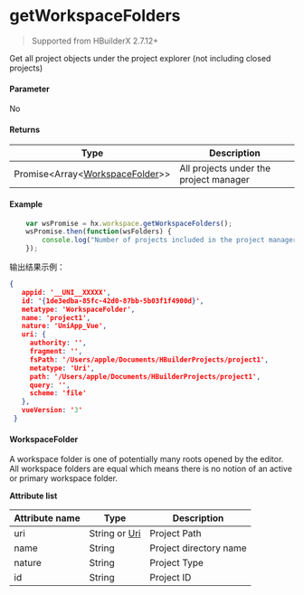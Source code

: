 # getWorkspaceFolders

> Supported from HBuilderX 2.7.12+

Get all project objects under the project explorer (not including closed projects)

#### Parameter

No

#### Returns
|Type												|Description					|
|--																|--						|
|Promise&lt;Array&lt;[WorkspaceFolder](/ExtensionDocs/Api/other/WorkspaceFolder)&gt;&gt;|All projects under the project manager	|

#### Example
``` javascript
    var wsPromise = hx.workspace.getWorkspaceFolders();
    wsPromise.then(function(wsFolders) {
        console.log("Number of projects included in the project manager:",wsFolders.length);
    });
```

输出结果示例：

```json
{
   appid: '__UNI__XXXXX',
   id: '{1de3edba-85fc-42d0-87bb-5b03f1f4900d}',
   metatype: 'WorkspaceFolder',
   name: 'project1',
   nature: 'UniApp_Vue',
   uri: {
     authority: '',
     fragment: '',
     fsPath: '/Users/apple/Documents/HBuilderProjects/project1',
     metatype: 'Uri',
     path: '/Users/apple/Documents/HBuilderProjects/project1',
     query: '',
     scheme: 'file'
   },
   vueVersion: '3'
 }
```


#### WorkspaceFolder

A workspace folder is one of potentially many roots opened by the editor. All workspace folders are equal which means there is no notion of an active or primary workspace folder.

**Attribute list**

|Attribute name	|Type			|Description			|
|--		|--					|--				|
|uri	|String or [Uri](/ExtensionDocs/Api/other/Uri)|Project Path	|
|name	|String				|Project directory name	|
|nature	|String				|Project Type		|
|id		|String				|Project ID	|
